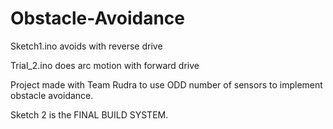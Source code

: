 # Obstacle-Avoidance

Sketch1.ino avoids with reverse drive

Trial_2.ino does arc motion with forward drive

Project made with Team Rudra to use ODD number of sensors to implement obstacle avoidance. 

Sketch 2 is the FINAL BUILD SYSTEM.
